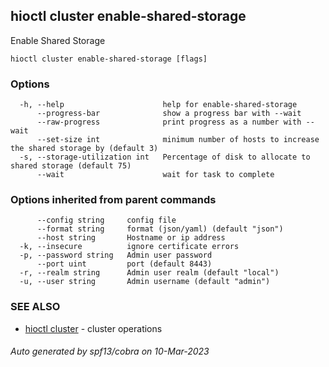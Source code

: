 ## hioctl cluster enable-shared-storage

Enable Shared Storage

```
hioctl cluster enable-shared-storage [flags]
```

### Options

```
  -h, --help                      help for enable-shared-storage
      --progress-bar              show a progress bar with --wait
      --raw-progress              print progress as a number with --wait
      --set-size int              minimum number of hosts to increase the shared storage by (default 3)
  -s, --storage-utilization int   Percentage of disk to allocate to shared storage (default 75)
      --wait                      wait for task to complete
```

### Options inherited from parent commands

```
      --config string     config file
      --format string     format (json/yaml) (default "json")
      --host string       Hostname or ip address
  -k, --insecure          ignore certificate errors
  -p, --password string   Admin user password
      --port uint         port (default 8443)
  -r, --realm string      Admin user realm (default "local")
  -u, --user string       Admin username (default "admin")
```

### SEE ALSO

* [hioctl cluster](hioctl_cluster.md)	 - cluster operations

###### Auto generated by spf13/cobra on 10-Mar-2023
